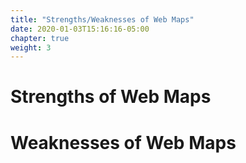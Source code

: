 ```yaml
---
title: "Strengths/Weaknesses of Web Maps"
date: 2020-01-03T15:16:16-05:00
chapter: true
weight: 3
---
```


# Strengths of Web Maps

# Weaknesses of Web Maps
